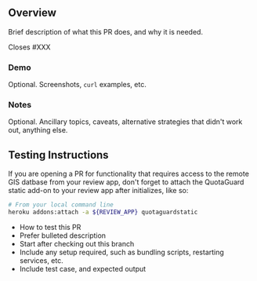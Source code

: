 ## Overview

Brief description of what this PR does, and why it is needed.

Closes #XXX

### Demo

Optional. Screenshots, `curl` examples, etc.

### Notes

Optional. Ancillary topics, caveats, alternative strategies that didn't work out, anything else.

## Testing Instructions

If you are opening a PR for functionality that requires access to the remote GIS
datbase from your review app, don't forget to attach the QuotaGuard static add-on
to your review app after initializes, like so:

```bash
# From your local command line
heroku addons:attach -a ${REVIEW_APP} quotaguardstatic
```

* How to test this PR
* Prefer bulleted description
* Start after checking out this branch
* Include any setup required, such as bundling scripts, restarting services, etc.
* Include test case, and expected output
